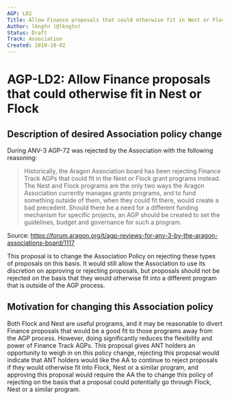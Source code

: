 ```yaml
---
AGP: LD2
Title: Allow Finance proposals that could otherwise fit in Nest or Flock
Author: lkngtn (@lkngtn)
Status: Draft
Track: Association
Created: 2019-10-02
---
```


# AGP-LD2: Allow Finance proposals that could otherwise fit in Nest or Flock

## Description of desired Association policy change

During ANV-3 AGP-72 was rejected by the Association with the following reasoning:

> Historically, the Aragon Association board has been rejecting Finance Track AGPs that could fit in the Nest or Flock grant programs instead. The Nest and Flock programs are the only two ways the Aragon Association currently manages grants programs, and to fund something outside of them, when they could fit there, would create a bad precedent. Should there be a need for a different funding mechanism for specific projects, an AGP should be created to set the guidelines, budget and governance for such a program.

Source: https://forum.aragon.org/t/agp-reviews-for-anv-3-by-the-aragon-associations-board/1117

This proposal is to change the Association Policy on rejecting these types of proposals on this basis. It would still allow the Association to use its discretion on approving or rejecting proposals, but proposals should not be rejected on the basis that they would otherwise fit into a different program that is outside of the AGP process.

## Motivation for changing this Association policy

Both Flock and Nest are useful programs, and it may be reasonable to divert Finance proposals that would be a good fit to those programs away from the AGP process. However, doing significantly reduces the flexibility and power of Finance Track AGPs. This proposal gives ANT holders an opportunity to weigh in on this policy change, rejecting this proposal would indicate that ANT holders would like the AA to continue to reject proposals if they would otherwise fit into Flock, Nest or a similar program, and approving this proposal would require the AA the to change this policy of rejecting on the basis that a proposal could potentially go through Flock, Nest or a similar program.
